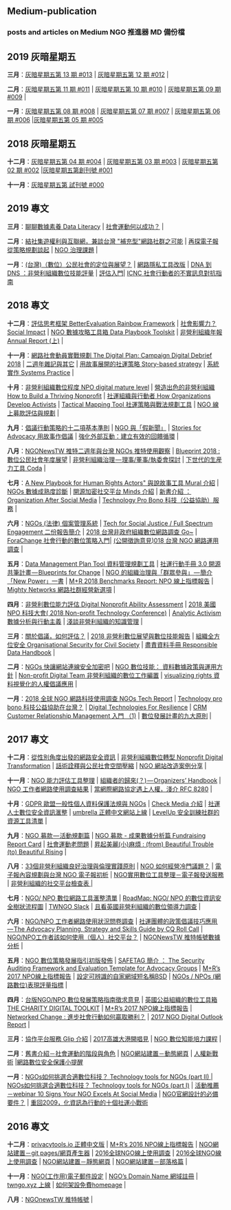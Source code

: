 ## Medium-publication
### posts and articles on Medium NGO 推進器 MD 備份檔


## 2019 灰暗星期五
**三月**：[灰暗星期五第 13 期 #013](/markdown/20190308.md) | [灰暗星期五第 12 期 #012](/markdown/20190301.md) | 

**二月**：[灰暗星期五第 11 期 #011](/markdown/20190222.md) | [灰暗星期五第 10 期 #010](/markdown/20190215.md) | [灰暗星期五第 09 期 #009](/markdown/20190201.md) |

**一月**：[灰暗星期五第 08 期 #008](/markdown/20190125.md) | [灰暗星期五第 07 期 #007](/markdown/20190118.md) | [灰暗星期五第 06 期 #006](/markdown/20190111.md) |[灰暗星期五第 05 期 #005](/markdown/20190104.md)

## 2018 灰暗星期五
**十二月**：[灰暗星期五第 04 期 #004](/markdown/20181228.md) | [灰暗星期五第 03 期 #003](/markdown/20181221.md) | [灰暗星期五第 02 期 #002](/markdown/20181214.md) |[灰暗星期五第創刊號 #001](/markdown/20181207.md)

**十一月**：[灰暗星期五第 試刊號 #000](markdown/11302018.md) 


## 2019 專文
**三月**：[聊聊數據素養 Data Literacy](/markdown/20190312.md) | [社會運動何以成功？](/markdown/20190305.md) | 

**二月**：[結社集遊權利與互聯網，兼談台灣 "補充型"網路社群之可能](markdown/20190226.md) | [再探電子報 從策略規劃談起](markdown/20190219.md) | [NGO 治理課題](markdown/20190212.md) | 

**一月**：[(台灣)（數位）公民社會的定位與展望？](markdown/20190129.md) | [網路隱私工具改版](markdown/20190122.md) | [DNA 到 DNS ：非營利組織數位技能評量](markdown/20190115.md) | [評估入門](markdown/20190108.md)| [ICNC 社會行動者的不實訊息對抗指南](markdown/20190101.md)

## 2018 專文
**十二月**：[評估思考框架 BetterEvaluation Rainbow Framework](markdown/20181225.md) | [社會影響力？Social Impact](markdown/20181218.md) | [NGO 數據攻略工具箱 Data Playbook Toolskit](markdown/20181211.md) | [非營利組織年報 Annual Report (上)](markdown/20181204.md) | 

**十一月**：[網路社會動員實戰規劃 The Digital Plan: Campaign Digital Debrief 2018](markdown/20181127.md) | [二週年雜記與其它](markdown/20181120.md) | [用故事展開的社運策略 Story-based strategy](markdown/20181113.md) | [系統實作 Systems Practice](markdown/20181106.md) | 

**十月**：[非營利組織數位程度 NPO digital mature level](markdown/20181030.md) | [營造出色的非營利組織 How to Build a Thriving Nonprofit](markdown/20181023.md) | [社運組織與行動者 How Organizations Develop Activists](markdown/20181016.md) | [Tactical Mapping Tool 社運策略與戰法規劃工具](markdown/20181009.md) | [NGO 線上募款評估與規劃](markdown/20181002.md) | 

**九月**：[倡議行動策略的十二項基本準則](markdown/20180925.md) | [NGO 與「假新聞」](markdown/20180918.md) | [Stories for Advocacy 用故事作倡議](markdown/20180911.md) | [強化外部互動：建立有效的回饋循環](markdown/20180904.md)  | 

**八月**：[NGONewsTW 推特二週年與台灣 NGOs 推特使用觀察](markdown/20180828.md) | [Blueprint 2018 : 數位公民社會年度展望](markdown/20180821.md) | [非營利組織治理 — 理事/董事/執委會探討](markdown/20180814.md) | [下世代的生産力工具 Coda](markdown/20180806.md) | 

**七月**：[A New Playbook for Human Rights Actors" 與說故事工具 Mural 介紹](markdown/20180731.md) | [NGOs 數據成熟度診斷](markdown/20180724.md) | [開源加密社交平台 Minds 介紹](markdown/20180717.md) | [新書介紹 ： Organization After Social Media](markdown/20180710.md)  | [Technology Pro Bono 科技（公益協助）服務](markdown/20180703.md) | 

**六月**：[NGOs (法律) 個案管理系統](markdown/20180626.md) | [Tech for Social Justice / Full Spectrum Engagement 二份報告簡介](markdown/20180619.md) | [2018 台灣非政府組織數位網路調查 Go~](markdown/20180615.md) | [ForaChange 社會行動的數位策略入門](markdown/20180612.md)| [(公開徵詢意見)018 台灣 NGO 網路運用調查](markdown/20180605.md) | 

**五月**：[Data Management Plan Tool 資料管理規劃工具](markdown/20180529.md) | [社運行動手冊 3.0 開源共筆計畫 — Blueprints for Change](markdown/20180522.md) | [NGO 的組織治理與「群眾參與」 — 簡介「New Power」一書](markdown/20180515.md) | [M+R 2018 Benchmarks Report: NPO 線上指標報告](markdown/20180508.md) | [Mighty Networks 網路社群經營新選項](markdown/20180501.md) |  

**四月**：[非營利數位能力評估 Digital Nonprofit Ability Assessment](markdown/20180424.md) | [2018 美國 NPO 科技大會( 2018 Non-profit Technology Conference)](markdown/20180417.md) | [Analytic Activism 數據分析與行動主義](markdown/20180410.md) | [淺談非營利組織的知識管理](markdown/20180403.md) | 

**三月**：[關於倡議，如何評估？](markdown/20180327.md) | [2018 非營利數位展望與數位技能報告](markdown/20180320.md) | [組織全方位安全 Organisational Security for Civil Society](markdown/20180313.md) | [盡責資料手冊 Responsible Data Handbook](markdown/201800306.md) |  

**二月**：[NGOs 快讓網站連線安全加密吧](markdown/20180227.md) | [NGO 數位技能： 資料數據政策與運用方針](markdown/20180220.md) | [Non-profit Digital Team 非營利組織的數位工作編置](markdown/20180213.md) | [visualizing rights 資料視覺化的人權倡議應用](markdown/201800206.md) |  

**一月**：[2018 全球 NGO 網路科技使用調查 NGOs Tech Report](markdown/20180130.md) | [Technology pro bono 科技公益協助在台灣？](markdown/20180123.md) | [Digital Technologies For Resilience](markdown/20180116.md) | [CRM Customer Relationship Management 入門 （1)](markdown/20180109.md) | [數位發展計畫的九大原則](markdown/20180102.md) |  

## 2017 專文
**十二月**：[從性別角度出發的網路安全資訊](markdown/20171226.md) | [非營利組織數位轉型 Nonprofit Digital Transformation](markdown/20171219.md) | [話術詮釋與公民社會空間壓縮](markdown/20171212.md) | [NGO 網站改造案例分享](markdown/20171205.md) | 

**十一月**：[NGO 能力評估工具整理](markdown/20171128.md) | [組織者的歸來(？) — Organizers’ Handbook](markdown/20171121.md) | [NGO 工作者網路使用調查結果](markdown/20171114.md) | [當網際網路協定遇上人權，淺介 RFC 8280](markdown/20171107.md) | 

**十月**：[GDPR 歐盟一般性個人資料保護法規與 NGOs](markdown/20171031.md) | [Check Media 介紹](markdown/20171024.md) | [社運人士數位安全資訊滙整](markdown/20171017.md) | [umbrella 正體中文網站上線](markdown/20171010.md) | [LevelUp 安全訓練社群的資源工具清單](markdown/20171003.md) | 

**九月**：[NGO 募款 — 活動規劃篇](markdown/20170926.md) | [NGO 募款 - 成果數據分析篇 Fundraising Report Card](markdown/20170919.md) | [社會運動老問題](markdown/20170912.md) | [昇起美麗(小)麻煩 : (from) Beautiful Trouble (to) Beautiful Rising](markdown/20170905.md) |

**八月**：[33個非營利組織良好治理與倫理實踐原則](markdown/20170829.md) | [NGO 如何經營冷門議題？](markdown/20170822.md) | [電子報內容規劃與台灣 NGO 電子報初析](markdown/20170815.md) | [NGO實用數位工具整理－電子報發送服務](markdown/20170808.md) | [非營利組織的社交平台檢查表
](markdown/20170801.md) | 

**七月**：[NGO/ NPO 數位網路工具滙整清單](markdown/20170725.md) | [RoadMap: NGO/ NPO 的數位資訊安全樹狀流程圖](markdown/20170718.md) | [TWNGO Slack](markdown/20170711.md) | [且看英國非營利組織的數位領導力調查](markdown/20170704.md) | 

**六月**：[NGO/NPO 工作者網路使用狀況問卷調查](markdown/20170627.md) | [社運團體的政策倡議技巧應用 — The Advocacy Planning, Strategy and Skills Guide by CQ Roll Call](markdown/20170620.md) | [NGO/NPO工作者該如何使用（個人）社交平台？](markdown/20170613.md) | [NGONewsTW 推特帳號數據分析](markdown/201700606.md) |

**五月**：[NGO 數位策略發展指引初版發佈](markdown/20170530.md) | [SAFETAG 簡介 ： The Security Auditing Framework and Evaluation Template for Advocacy Groups](markdown/20170523.md) | [M+R’s 2017 NPO線上指標報告](markdown/20170516.md) | [設定可辨識的自家網域短名稱BSD](markdown/20170509.md) | [NGOs / NPOs (網路數位)表現評量指標](markdown/20170509.md) | 

**四月**：[台版NGO/NPO 數位發展策略指南徵求意見](markdown/20170425.md) | [英國公益組織的數位工具箱 THE CHARITY DIGITAL TOOLKIT](markdown/20170418.md) | [M+R’s 2017 NPO線上指標報告](markdown/20170516.md) | [Networked Change : 進步社會行動如何贏取勝利？](markdown/20170411.md) | [2017 NGO Digital Outlook Report](markdown/20170404.md) | 

**三月**：[協作平台服務 Glip 介紹](markdown/20170324.md) | [2017高雄大港開唱見](markdown/20170321.md) | [NGO 數位知能培力課程](markdown/20170307.md) | 

**二月**：[舊書介紹－社會運動的階段與角色](markdown/20170228.md) | [NGO網站建置－動態網頁](markdown/20170221.md) | [人權新戰術](markdown/20170213.md) |[網路數位安全保護小提醒](markdown/20170207.md) 

**一月**：[NGOs如何挑選合適數位科技？ Technology tools for NGOs (part II)
](markdown/20170126.md) | [NGOs如何挑選合適數位科技？ Technology tools for NGOs (part I)](markdown/20170121.md) | [活動推薦－webinar 10 Signs Your NGO Excels At Social Media](markdown/20170117.md) | [NGO官網設計的必備要件？](markdown/20170110.md) | [重回2009，化資訊為行動的十個社運小戰術](markdown/20170101.md) 

## 2016 專文
**十二月**：[privacytools.io 正體中文版](markdown/20161226.md) | [M+R’s 2016 NPO線上指標報告](markdown/20161222.md) | [NGO網站建置－git pages/網頁產生器](markdown/20161220.md) | [2016全球NGO線上使用調查](markdown/20161214.md) | [2016全球NGO線上使用調查](markdown/20161214.md) | [NGO網站建置－靜態網頁](markdown/20161213.md) | [NGO網站建置－部落格篇](markdown/20161206.md) | 

**十一月**：[NGO(工作用)電子郵件設定](markdown/20161129.md) | [NGO’s Domain Name 網域註冊](markdown/20161123.md) | [twngo.xyz 上線](markdown/20161122.md) | [如何架設免費homepage](markdown/20161121.md) | 

**八月**：[NGOnewsTW 推特帳號](markdown/20160821.md) |
